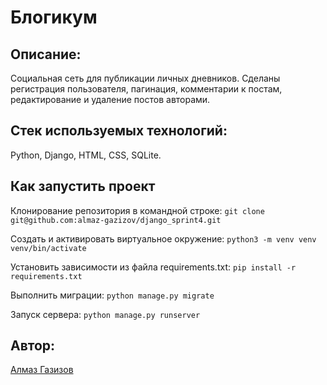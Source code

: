 # Блогикум
## Описание:

Социальная сеть для публикации личных дневников. Сделаны регистрация пользователя, пагинация, комментарии к постам, редактирование и удаление постов авторами.

## Стек используемых технологий:

Python, Django, HTML, CSS, SQLite.

## Как запустить проект

Клонирование репозитория в командной строке:
```git clone git@github.com:almaz-gazizov/django_sprint4.git```

Cоздать и активировать виртуальное окружение:
```python3 -m venv venv```
```venv/bin/activate```

Установить зависимости из файла requirements.txt:
```pip install -r requirements.txt```

Выполнить миграции:
```python manage.py migrate```

Запуск сервера:
```python manage.py runserver```

## Автор:

[Алмаз Газизов](https://github.com/almaz-gazizov)

